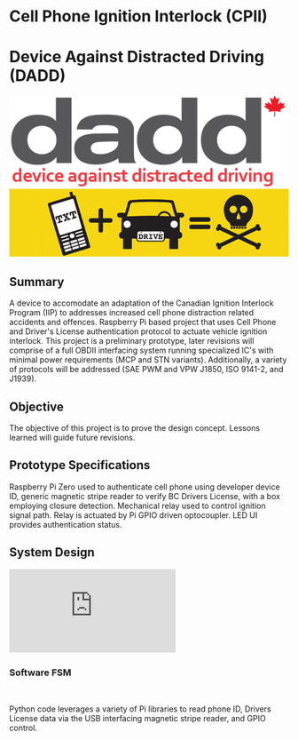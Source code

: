 # Cell Phone Ignition Interlock (CPII)
# Device Against Distracted Driving (DADD)
![](https://github.com/morganjlw/CPII/blob/master/images/dadd.png)
![](https://github.com/morganjlw/CPII/blob/master/images/texting%20and%20driving.jpg)

## Summary
A device to accomodate an adaptation of the Canadian Ignition Interlock Program (IIP) to addresses increased cell phone distraction related accidents and offences. Raspberry Pi based project that uses Cell Phone and Driver's License authentication protocol to actuate vehicle ignition interlock. This project is a preliminary prototype, later revisions will comprise of a full OBDII interfacing system running specialized IC's with minimal power requirements (MCP and STN variants). Additionally, a variety of protocols will be addressed (SAE PWM and VPW J1850, ISO 9141-2, and J1939).

## Objective
The objective of this project is to prove the design concept. Lessons learned will guide future revisions. 

## Prototype Specifications
Raspberry Pi Zero used to authenticate cell phone using developer device ID, generic magnetic stripe reader to verify BC Drivers License, with a box employing closure detection. Mechanical relay used to control ignition signal path. Relay is actuated by Pi GPIO driven optocoupler. LED UI provides authentication status.

## System Design

![](https://github.com/morganjlw/CPII/blob/master/images/CPII%20System%20Diagram.pdf)

### Software FSM
![]()

Python code leverages a variety of Pi libraries to read phone ID, Drivers License data via the USB interfacing magnetic stripe reader, and GPIO control.
